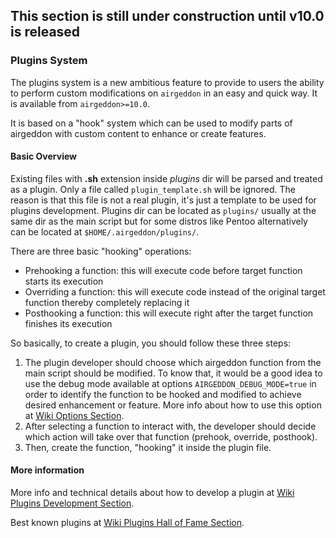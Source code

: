 ## This section is still under construction until v10.0 is released

### Plugins System

The plugins system is a new ambitious feature to provide to users the ability to perform custom modifications on `airgeddon` in an easy and quick way. It is available from `airgeddon>=10.0`.

It is based on a "hook" system which can be used to modify parts of airgeddon with custom content to enhance or create features.

#### Basic Overview

Existing files with **.sh** extension inside _plugins_ dir will be parsed and treated as a plugin. Only a file called `plugin_template.sh` will be ignored. The reason is that this file is not a real plugin, it's just a template to be used for plugins development. Plugins dir can be located as `plugins/` usually at the same dir as the main script but for some distros like Pentoo alternatively can be located at `$HOME/.airgeddon/plugins/`.

There are three basic "hooking" operations:
 - Prehooking a function: this will execute code before target function starts its execution
 - Overriding a function: this will execute code instead of the original target function thereby completely replacing it
 - Posthooking a function: this will execute right after the target function finishes its execution

So basically, to create a plugin, you should follow these three steps:

1. The plugin developer should choose which airgeddon function from the main script should be modified. To know that, it would be a good idea to use the debug mode available at options `AIRGEDDON_DEBUG_MODE=true` in order to identify the function to be hooked and modified to achieve desired enhancement or feature. More info about how to use this option at [Wiki Options Section].
2. After selecting a function to interact with, the developer should decide which action will take over that function (prehook, override, posthook).
3. Then, create the function, "hooking" it inside the plugin file.

#### More information

More info and technical details about how to develop a plugin at [Wiki Plugins Development Section].

Best known plugins at [Wiki Plugins Hall of Fame Section].

[Wiki Options Section]: https://github.com/v1s1t0r1sh3r3/airgeddon/wiki/Options
[Wiki Plugins Development Section]: https://github.com/v1s1t0r1sh3r3/airgeddon/wiki/Plugins%20Development
[Wiki Plugins Hall of Fame Section]: https://github.com/v1s1t0r1sh3r3/airgeddon/wiki/Plugins%20Hall%20of%20Fame
